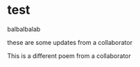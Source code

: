 # test

balbalbalab

these are some updates from a collaborator

This is a different poem from a collaborator
